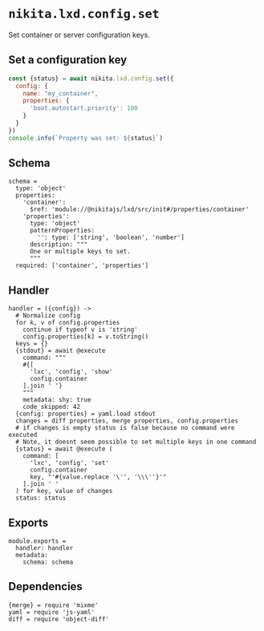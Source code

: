 
# `nikita.lxd.config.set`

Set container or server configuration keys.

## Set a configuration key

```js
const {status} = await nikita.lxd.config.set({
  config: {
    name: "my_container",
    properties: {
      'boot.autostart.priority': 100
    }
  }
})
console.info(`Property was set: ${status}`)
```

## Schema

    schema =
      type: 'object'
      properties:
        'container':
          $ref: 'module://@nikitajs/lxd/src/init#/properties/container'
        'properties':
          type: 'object'
          patternProperties:
            '': type: ['string', 'boolean', 'number']
          description: """
          One or multiple keys to set.
          """
      required: ['container', 'properties']

## Handler

    handler = ({config}) ->
      # Normalize config
      for k, v of config.properties
        continue if typeof v is 'string'
        config.properties[k] = v.toString()
      keys = {}
      {stdout} = await @execute
        command: """
        #{[
          'lxc', 'config', 'show'
          config.container
        ].join ' '}
        """
        metadata: shy: true
        code_skipped: 42
      {config: properties} = yaml.load stdout
      changes = diff properties, merge properties, config.properties
      # if changes is empty status is false because no command were executed
      # Note, it doesnt seem possible to set multiple keys in one command
      {status} = await @execute (
        command: [
          'lxc', 'config', 'set'
          config.container
          key, "'#{value.replace '\'', '\\\''}'"
        ].join ' '
      ) for key, value of changes
      status: status

## Exports

    module.exports =
      handler: handler
      metadata:
        schema: schema

## Dependencies

    {merge} = require 'mixme'
    yaml = require 'js-yaml'
    diff = require 'object-diff'
